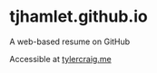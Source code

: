 # tjhamlet.github.io
A web-based resume on GitHub

Accessible at [tylercraig.me](https://tylercraig.me)
